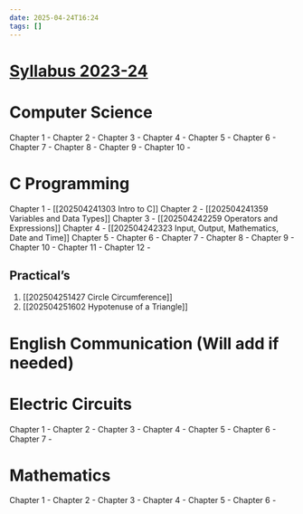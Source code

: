 ```yaml
---
date: 2025-04-24T16:24
tags: []
---
```

# [Syllabus 2023-24](https://www.svnit.ac.in/web/department/ai/pdf/curriculum/BTech-AI-2023-24-Curriculum-First-Year-Syllabus.pdf)

# Computer Science

Chapter 1 - 
Chapter 2 - 
Chapter 3 - 
Chapter 4 - 
Chapter 5 - 
Chapter 6 - 
Chapter 7 - 
Chapter 8 - 
Chapter 9 - 
Chapter 10 - 

# C Programming

Chapter 1 - [[202504241303 Intro to C]]
Chapter 2 - [[202504241359 Variables and Data Types]]
Chapter 3 - [[202504242259 Operators and Expressions]]
Chapter 4 - [[202504242323 Input, Output, Mathematics, Date and Time]]
Chapter 5 - 
Chapter 6 - 
Chapter 7 - 
Chapter 8 - 
Chapter 9 - 
Chapter 10 - 
Chapter 11 - 
Chapter 12 - 

## Practical’s

1. [[202504251427 Circle Circumference]]
2. [[202504251602 Hypotenuse of a Triangle]]
# English Communication (Will add if needed)

# Electric Circuits

Chapter 1 - 
Chapter 2 - 
Chapter 3 - 
Chapter 4 - 
Chapter 5 - 
Chapter 6 - 
Chapter 7 - 

# Mathematics

Chapter 1 - 
Chapter 2 - 
Chapter 3 - 
Chapter 4 - 
Chapter 5 - 
Chapter 6 - 